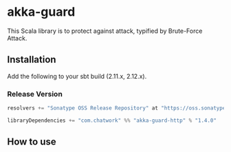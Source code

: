 # akka-guard

This Scala library is to protect against attack, typified by Brute-Force Attack.

## Installation

Add the following to your sbt build (2.11.x, 2.12.x).

### Release Version

```scala
resolvers += "Sonatype OSS Release Repository" at "https://oss.sonatype.org/content/repositories/releases/"

libraryDependencies += "com.chatwork" %% "akka-guard-http" % "1.4.0"
```

## How to use

